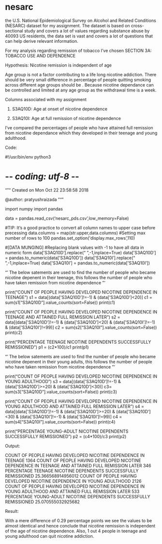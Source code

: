 # nesarc

the U.S. National Epidemiological Survey on Alcohol and Related Conditions (NESARC)  dataset for my assignment. The dataset is based on cross-sectional study and covers a lot of values regarding substance abuse by 40093 US residents, the data set is vast and covers a lot of questions that can help derive relevant information. 

For my analysis regarding remission of tobacco I’ve chosen SECTION 3A: TOBACCO USE AND DEPENDENCE

Hypothesis: Nicotine remission is independent of age

Age group is not a factor contributing to a life long nicotine addiction. There should be very small difference in percentage of people quitting smoking across different age groups should be . Because nicotine dependance can be controlled and limited at any age group as the withdrawal time is a week.

Columns associated with my assignment

1. S3AQ10D: Age at onset of nicotine dependence

2. S3AQ10I:  Age at full remission of nicotine dependence

I’ve compared the percentages of people who have attained full remission from nicotine dependance which they developed in their teenage and young adulthood.

Code:

#!/usr/bin/env python3
# -*- coding: utf-8 -*-
“”“
Created on Mon Oct 22 23:58:58 2018

@author: pratyushraizada
”“”

import numpy
import pandas

data = pandas.read_csv(‘nesarc_pds.csv’,low_memory=False)

#TIP: It’s a good practice to convert all column names to upper case before precessing
data.columns = map(str.upper,data.columns)
#Setting max number of rows to 100
pandas.set_option('display.max_rows’,110)

#[DATA MUNGING]
#Replacing blank values with -1 to have all data in numeric form
data['S3AQ10D’].replace(“ ”,-1,inplace=True)
data['S3AQ10D’] = pandas.to_numeric(data['S3AQ10D’])
data['S3AQ10I’].replace(“ ”,-1,inplace=True)
data['S3AQ10I’] = pandas.to_numeric(data['S3AQ10I’])

“’
The below satements are used to find the number of people who became nicotine
depenent in their teenage, this follows the number of people who have taken 
remission from nicotine dependence
”’

print(“COUNT OF PEOPLE HAVING DEVELOPED NICOTINE DEPENDENCE IN TEENAGE”)
s1 = data[(data['S3AQ10D’]!=-1) & (data['S3AQ10D’]<20)]
c1 = sum(s1[“S3AQ10D”].value_counts(sort=False))
print(c1)

print(“COUNT OF PEOPLE HAVING DEVELOPED NICOTINE DEPENDENCE IN TEENAGE AND ATTAINED FULL REMISSION LATER”)
s2 = data[(data['S3AQ10D’]!=-1) & (data['S3AQ10D’]<20) & (data['S3AQ10I’]!=-1) & (data['S3AQ10I’]!=99)]
c2 = sum(s2[“S3AQ10I”].value_counts(sort=False))
print(c2)

print(“PERCENTAGE TEENAGE NICOTINE DEPENDENTS SUCCESSFULLY REMISSIONED”)
p1 = (c2*100)/c1
print(p1)

“’
The below satements are used to find the number of people who became nicotine
depenent in their young adults, this follows the number of people who have taken 
remission from nicotine dependence
”’

print(“COUNT OF PEOPLE HAVING DEVELOPED NICOTINE DEPENDENCE IN YOUNG ADULTHOOD”)
s3 = data[(data['S3AQ10D’]!=-1) & (data['S3AQ10D’]>=20) & (data['S3AQ10D’]<30)]
c3= sum(s3[“S3AQ10D”].value_counts(sort=False))
print(c3)

print(“COUNT OF PEOPLE HAVING DEVELOPED NICOTINE DEPENDENCE IN YOUNG ADULTHOOD AND ATTAINED FULL REMISSION LATER”)
s4 = data[(data['S3AQ10D’]!=-1) & (data['S3AQ10D’]>=20) & (data['S3AQ10D’]<30) & (data['S3AQ10I’]!=-1) & (data['S3AQ10I’]!=99)]
c4 = sum(s4[“S3AQ10I”].value_counts(sort=False))
print(c4)

print(“PERCENTAGE YOUNG-ADULT NICOTINE DEPENDENTS SUCCESSFULLY REMISSIONED”)
p2 = (c4*100)/c3
print(p2)

Output:

COUNT OF PEOPLE HAVING DEVELOPED NICOTINE DEPENDENCE IN TEENAGE
1364
COUNT OF PEOPLE HAVING DEVELOPED NICOTINE DEPENDENCE IN TEENAGE AND ATTAINED FULL REMISSION LATER
346
PERCENTAGE TEENAGE NICOTINE DEPENDENTS SUCCESSFULLY REMISSIONED
25.366568914956012
COUNT OF PEOPLE HAVING DEVELOPED NICOTINE DEPENDENCE IN YOUNG ADULTHOOD
2126
COUNT OF PEOPLE HAVING DEVELOPED NICOTINE DEPENDENCE IN YOUNG ADULTHOOD AND ATTAINED FULL REMISSION LATER
533
PERCENTAGE YOUNG-ADULT NICOTINE DEPENDENTS SUCCESSFULLY REMISSIONED
25.070555032925682

Result:

With a mere difference of 0.29 percentage points we see the values to be almost identical and hence conclude that nicotine remission is independent of the age of nicotine dependence. Also, 1 out 4 people in teenage and young adulthood can quit nicotine addiction.
